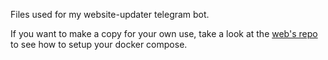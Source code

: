 Files used for my website-updater telegram bot.

If you want to make a copy for your own use, take a look at the [web's repo](https://github.com/elpekenin/docker-website) to see how to setup your docker compose.
